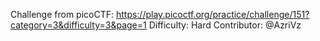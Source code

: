 Challenge from picoCTF: https://play.picoctf.org/practice/challenge/151?category=3&difficulty=3&page=1
Difficulty: Hard
Contributor: @AzriVz